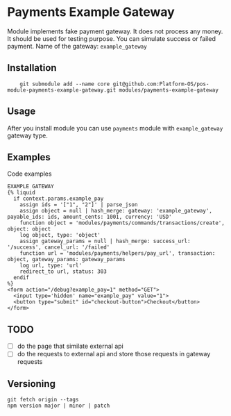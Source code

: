 # Payments Example Gateway

Module implements fake payment gateway. It does not process any money. It should be used for testing purpose. You can simulate success or failed payment.
Name of the gateway: `example_gateway`

## Installation

        git submodule add --name core git@github.com:Platform-OS/pos-module-payments-example-gateway.git modules/payments-example-gateway

## Usage

After you install module you can use `payments` module with `example_gateway` gateway type.

## Examples

Code examples

``` liquid
EXAMPLE GATEWAY
{% liquid
  if context.params.example_pay
    assign ids = '["1", "2"]' | parse_json
    assign object = null | hash_merge: gateway: 'example_gateway', payable_ids: ids, amount_cents: 1001, currency: 'USD'
    function object = 'modules/payments/commands/transactions/create', object: object
    log object, type: 'object'
    assign gateway_params = null | hash_merge: success_url: '/success', cancel_url: '/failed'
    function url = 'modules/payments/helpers/pay_url', transaction: object, gateway_params: gateway_params
    log url, type: 'url'
    redirect_to url, status: 303
  endif
%}
<form action="/debug?example_pay=1" method="GET">
  <input type='hidden' name="example_pay" value="1">
  <button type="submit" id="checkout-button">Checkout</button>
</form>
```

## TODO

- [ ] do the page that similate external api
- [ ] do the requests to external api and store those requests in gateway requests

## Versioning

```
git fetch origin --tags
npm version major | minor | patch
```
